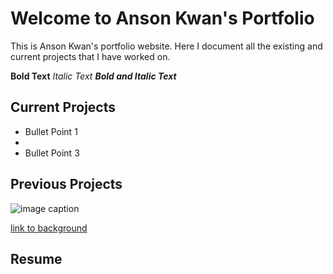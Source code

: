 # Welcome to Anson Kwan's Portfolio

This is Anson Kwan's portfolio website. Here I document all the existing and current projects that I have worked on.

**Bold Text**
_Italic Text_
**_Bold and Italic Text_**

## Current Projects

* Bullet Point 1
*  
* Bullet Point 3

## Previous Projects

![image caption](https://idealab.asu.edu/assets/images/research/jumper1.png)

[link to background](/background)

## Resume
